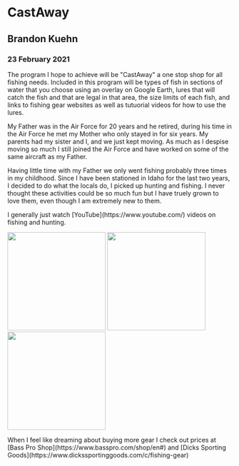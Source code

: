 <h1>CastAway</h1>
<h2>Brandon Kuehn</h2>
<h3>23 February 2021</h3>
<p>The program I hope to achieve will be "CastAway" a one stop shop for all fishing needs.  Included in this program will be types of fish in sections of water that you choose using an overlay on Google Earth, lures that will catch the fish and that are legal in that area, the size limits of each fish, and links to fishing gear websites as well as tutuorial videos for how to use the lures.</p>
<p>My Father was in the Air Force for 20 years and he retired, during his time in the Air Force he met my Mother who only stayed in for six years.  My parents had my sister and I, and we just kept moving.  As much as I despise moving so much I still joined the Air Force and have worked on some of the same aircraft as my Father.</p>
<p>Having little time with my Father we only went fishing probably three times in my childhood.  Since I have been stationed in Idaho for the last two years, I decided to do what the locals do, I picked up hunting and fishing.  I never thought these activities could be so much fun but I have truely grown to love them, even though I am extremely new to them.</p>
<p>I generally just watch [YouTube](https://www.youtube.com/) videos on fishing and hunting.</p>
<p><img src="https://www.wildtrout.org/imager/general/111/rainbow_trout_983c404359247ecee4033ec1e6bdab0c.jpg" alt="" width="220" height"220"> <img src="https://wp.themeateater.com/wp-content/uploads/2020/05/how-to-age-a-buck.jpg" alt="" width="220" height"280"> <img src="https://www.realtree.com/sites/default/files/styles/site_large/public/content/inserts/cmartinprochazkacz-shutterstock-waterfowl-mallard.jpg" alt="" width="220" height"240"></p> 
<p>When I feel like dreaming about buying more gear I check out prices at [Bass Pro Shop](https://www.basspro.com/shop/en#) and [Dicks Sporting Goods](https://www.dickssportinggoods.com/c/fishing-gear)</p>
